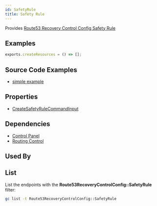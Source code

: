 ```yaml
---
id: SafetyRule
title: Safety Rule
---
```


Provides [Route53 Recovery Control Config Safety Rule](https://us-west-2.console.aws.amazon.com/route53recovery/home#/dashboard)

## Examples

```js
exports.createResources = () => [];
```

## Source Code Examples

- [simple example](https://github.com/grucloud/grucloud/blob/main/examples/aws/Route53RecoveryControlConfig/route53-recovery-control-config)

## Properties

- [CreateSafetyRuleCommandInput](https://docs.aws.amazon.com/AWSJavaScriptSDK/v3/latest/clients/client-route53-recovery-control-config/interfaces/createsafetyrulecommandinput.html)

## Dependencies

- [Control Panel](./ControlPanel.md)
- [Routing Control](./RoutingControl.md)

## Used By

## List

List the endpoints with the **Route53RecoveryControlConfig::SafetyRule** filter:

```sh
gc list -t Route53RecoveryControlConfig::SafetyRule
```

```txt

```

